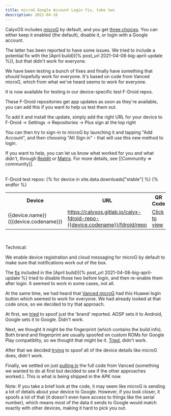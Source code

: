 ```yaml
---
title: microG Google Account Login fix, take two
description: 2021-04-16
---
```


CalyxOS includes [microG](https://microg.org/) by default, and you get [three choices](https://calyxos.org/features/microg/). You can either keep it enabled (the default), disable it, or login with a Google account.

The latter has been reported to have some issues. We tried to include a potential fix with the [April build]({% post_url 2021-04-08-big-april-update %}), but that didn't work for everyone.

We have been testing a bunch of fixes and finally have something that should hopefully work for everyone. It's based on code from Vanced microG, which from what we've heard seems to work for everyone.

It is now available for testing in our device-specific test F-Droid repos.

These F-Droid repositories get app updates as soon as they're available, you can add this if you want to help us test them out.

To add it and install the update, simply add the right URL for your device to F-Droid -> Settings -> Repositories -> Plus sign at the top right

You can then try to sign-in to microG by launching it and tapping "Add Account", and then choosing "Alt Sign in" - that will use this new method to login.

If you want to help, you can let us know what worked for you and what didn't, through [Reddit](https://www.reddit.com/r/CalyxOS/) or [Matrix](https://matrix.to/#/#CalyxOS:matrix.org). For more details, see [[Community => community]].

<br>
F-Droid test repos:
<table class="table table-striped download">
  <tr><th>Device</th><th>URL</th><th>QR Code</th></tr>
{% for device in site.data.downloads["stable"] %}
  <tr>
    <td>{{device.name}} ({{device.codename}})</td>
    <td><a href="https://calyxos.gitlab.io/calyx-fdroid-repo-{{device.codename}}/fdroid/repo?fingerprint=C44D58B4547DE5096138CB0B34A1CC99DAB3B4274412ED753FCCBFC11DC1B7B6">https://calyxos.gitlab.io/calyx-fdroid-repo-{{device.codename}}/fdroid/repo</a></td>
    <td><a href="/assets/images/gitlab-calyx-fdroid-repo-{{device.codename}}-qrcode.png">Click to view</a></td>
  </tr>
{% endfor %}
</table>

<br>

Technical:

We enable device registration and cloud messaging for microG by default to make sure that notifications work out of the box.

The [fix](https://review.calyxos.org/c/CalyxOS/platform_external_microg_GmsCore/+/2905) included in the [April build]({% post_url 2021-04-08-big-april-update %} tried to disable those two before login, and then re-enable them after login. It seemed to work in some cases, not all.

At the same time, we had heard that [Vanced microG](https://github.com/YTVanced/VancedMicroG) had this Huawei login button which seemed to work for everyone. We had already looked at that code once, so we decided to try that approach.

At first, we [tried](https://review.calyxos.org/c/CalyxOS/platform_external_microg_GmsCore/+/3074) to spoof just the 'brand' reported. AOSP sets it to Android, Google sets it to Google. Didn't work.

Next, we thought it might be the fingerprint (which contains the build info). Both brand and fingerprint are usually spoofed on custom ROMs for Google Play compatiblity, so we thought that might be it. [Tried](https://review.calyxos.org/c/CalyxOS/platform_external_microg_GmsCore/+/3120), didn't work.

After that we decided [trying](https://review.calyxos.org/c/CalyxOS/platform_external_microg_GmsCore/+/3016) to spoof all of the device details like microG does, didn't work.

Finally, we settled on just [pulling in](https://review.calyxos.org/c/CalyxOS/platform_external_microg_GmsCore/+/3125) the full code from Vanced (something we wanted to do at first but decided to see if the other approaches worked.).
This is what is being shipped in the APK now.

Note: If you take a brief look at the code, it may seem like microG is sending a lot of details about your device to Google. However, if you look closer, it spoofs a lot of that (it doesn't even have access to things like the serial number), which means most of the data it sends to Google would match exactly with other devices, making it hard to pick you out.